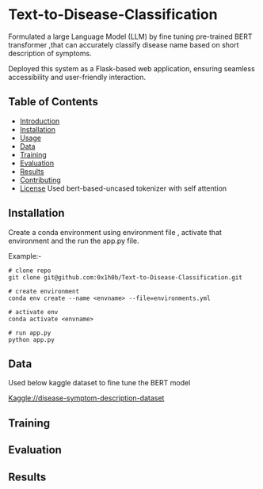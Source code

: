 # Text-to-Disease-Classification

Formulated a large Language Model (LLM) by fine tuning pre-trained BERT transformer ,that can accurately classify disease name based on short description of symptoms.

Deployed this system as a Flask-based web application, ensuring seamless accessibility and user-friendly interaction.


## Table of Contents

- [Introduction](#introduction)
- [Installation](#installation)
- [Usage](#usage)
- [Data](#data)
- [Training](#training)
- [Evaluation](#evaluation)
- [Results](#results)
- [Contributing](#contributing)
- [License](#license)
Used bert-based-uncased tokenizer with self attention

## Installation

Create a conda environment using environment file , activate that environment and the run the app.py file.

Example:-   
```
# clone repo
git clone git@github.com:0x1h0b/Text-to-Disease-Classification.git

# create environment
conda env create --name <envname> --file=environments.yml

# activate env
conda activate <envname>

# run app.py
python app.py

```

## Data

Used below kaggle dataset to fine tune the BERT model

[Kaggle://disease-symptom-description-dataset](https://www.kaggle.com/datasets/itachi9604/disease-symptom-description-dataset)

## Training


## Evaluation


## Results
